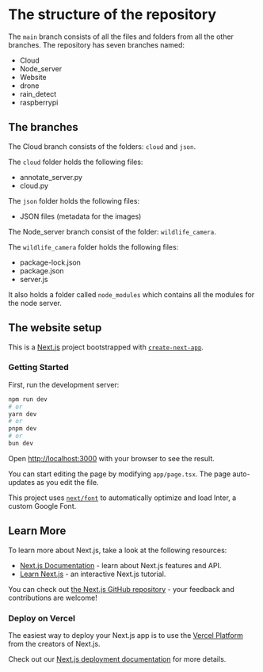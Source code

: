 # The structure of the repository
The `main` branch consists of all the files and folders from all the other branches. The repository has seven branches named:
- Cloud
- Node_server
- Website
- drone
- rain_detect
- raspberrypi

## The branches

The Cloud branch consists of the folders: `cloud` and `json`. 

The `cloud` folder holds the following files:
- annotate_server.py
- cloud.py

The `json` folder holds the following files:
- JSON files (metadata for the images)

The Node_server branch consist of the folder: `wildlife_camera`.

The `wildlife_camera` folder holds the following files:
- package-lock.json
- package.json
- server.js

It also holds a folder called `node_modules` which contains all the modules for the node server.

## The website setup

This is a [Next.js](https://nextjs.org/) project bootstrapped with [`create-next-app`](https://github.com/vercel/next.js/tree/canary/packages/create-next-app).

### Getting Started

First, run the development server:

```bash
npm run dev
# or
yarn dev
# or
pnpm dev
# or
bun dev
```

Open [http://localhost:3000](http://localhost:3000) with your browser to see the result.

You can start editing the page by modifying `app/page.tsx`. The page auto-updates as you edit the file.

This project uses [`next/font`](https://nextjs.org/docs/basic-features/font-optimization) to automatically optimize and load Inter, a custom Google Font.

## Learn More

To learn more about Next.js, take a look at the following resources:

- [Next.js Documentation](https://nextjs.org/docs) - learn about Next.js features and API.
- [Learn Next.js](https://nextjs.org/learn) - an interactive Next.js tutorial.

You can check out [the Next.js GitHub repository](https://github.com/vercel/next.js/) - your feedback and contributions are welcome!

### Deploy on Vercel

The easiest way to deploy your Next.js app is to use the [Vercel Platform](https://vercel.com/new?utm_medium=default-template&filter=next.js&utm_source=create-next-app&utm_campaign=create-next-app-readme) from the creators of Next.js.

Check out our [Next.js deployment documentation](https://nextjs.org/docs/deployment) for more details.
